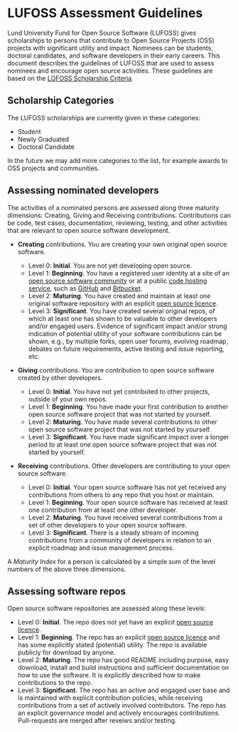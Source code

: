 LUFOSS Assessment Guidelines
============================

Lund University Fund for Open Source Software (LUFOSS) gives scholarships to persons that contribute to Open Source Projects (OSS) projects with significant utility and impact. Nominees can be students, doctoral candidates, and software developers in their early careers. This document describes the guidelines of LUFOSS that are used to assess nominees and encourage open source activities. These guidelines are based on the [LOFOSS Scholarship Criteria](https://github.com/bjornregnell/lufoss/#criteria). 

## Scholarship Categories

The LUFOSS scholarships are currently given in these categories:

* Student
* Newly Graduated
* Doctoral Candidate

In the future we may add more categories to the list, for example awards to OSS projects and communities.

## Assessing nominated developers

The activities of a nominated persons are assessed along three maturity dimensions: Creating, Giving and Receiving contributions. Contributions can be code, test cases, documentation, reviewing, testing, and other activities that are relevant to open source software development.

  * **Creating** contributions. You are creating your own original open source software.  
    * Level 0: **Initial**. You are not yet developing open source.
    * Level 1: **Beginning**. You have a registered user identity at a site of an [open source software community](http://en.wikipedia.org/wiki/List_of_free_and_open-source_software_packages) or at a public [code hosting service](http://en.wikipedia.org/wiki/Comparison_of_source_code_software_hosting_facilities), such as [GitHub](https://github.com/) and [Bitbucket](https://bitbucket.org/).
    * Level 2: **Maturing**. You have created and maintain at least one original software repository with an explicit [open source licence](http://opensource.org/licenses).
    * Level 3: **Significant**. You have created several original repos, of which at least one has shown to be valuable to other developers and/or engaged users. Evidence of significant impact and/or strong indication of potential utility of your software contributions can be shown, e.g., by multiple forks, open user forums, evolving roadmap, debates on future requirements, active testing and issue reporting, etc.
    
  * **Giving** contributions. You are contribution to open source software created by other developers.
    * Level 0: **Initial**. You have not yet contributed to other projects, outside of your own repos.  
    * Level 1: **Beginning**. You have made your first contribution to another open source software project that was not started by yourself. 
    * Level 2: **Maturing**. You have made several contributions to other open source software project that was not started by yourself.
    * Level 3: **Significant**. You have made significant impact over a longer period to at least one open source software project that was not started by yourself.
  
  * **Receiving** contributions. Other developers are contributing to your open source software.
    * Level 0: **Initial**. Your open source software has not yet received any contributions from others to any repo that you host or maintain.
    * Level 1: **Beginning**. Your open source software has received at least one contribution from at least one other developer.
    * Level 2: **Maturing**. You have received several contributions from a set of other developers to your open source software.
    * Level 3: **Significant**. There is a steady stream of incoming contributions from a community of developers in relation to an explicit roadmap and issue management process. 
    
A *Maturity Index* for a person is calculated by a simple sum of the level numbers of the above three dimensions.

## Assessing software repos

Open source software repositories are assessed along these levels:

  * Level 0: **Initial**. The repo does not yet have an explicit [open source licence](http://opensource.org/licenses).
  * Level 1: **Beginning**. The repo has an explicit [open source licence](http://opensource.org/licenses) and has some explicitly stated (potential) utility. The repo is available publicly for download by anyone.
  * Level 2: **Maturing**. The repo has good README including purpose, easy download, install and build instructions and sufficient documentation on how to use the software. It is explicitly described how to make contributions to the repo. 
  * Level 3: **Significant**. The repo has an active and engaged user base and is maintained with explicit contribution policies, while receiving contributions from a set of actively involved contributors. The repo has an explicit governance model and actively encourages contributions. Pull-requests are merged after reveiws and/or testing. 
    